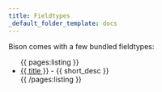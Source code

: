 ```yaml
---
title: Fieldtypes
_default_folder_template: docs
---
```


Bison comes with a few bundled fieldtypes:

<ul>
{{ pages:listing }}
  <li><a href="{{ url }}">{{ title }}</a> - {{ short_desc }}</li>
{{ /pages:listing }}
</ul>